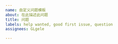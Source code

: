 ```yaml
---
name: 自定义问题模板
about: 在此描述此问题
title: 问题
labels: help wanted, good first issue, question
assignees: GLgele

---
```



